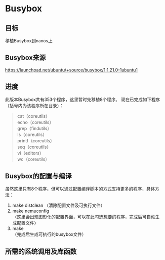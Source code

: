 # Busybox

## 目标
移植Busybox到nanos上

## Busybox来源
https://launchpad.net/ubuntu/+source/busybox/1:1.21.0-1ubuntu1

## 进度
此版本Busybox共有353个程序，这里暂时先移植8个程序。 
现在已完成如下程序（括号内为该程序所在目录）：
> cat（coreutils）  
> echo（coreutils）  
> grep（findutils）  
> ls（coreutils）  
> printf（coreutils）  
> seq（coreutils）  
> vi（editors）  
> wc（coreutils）  

## Busybox的配置与编译
虽然这里只有8个程序，但可以通过配置编译脚本的方式支持更多的程序，具体方法：  
1. make distclean
（清除配置文件及可执行文件）
2. make nemuconfig  
（这里会出现图形化的配置界面，可以在此勾选想要的程序，完成后可自动生成配置文件）
3. make  
（完成后生成可执行的busybox文件）

## 所需的系统调用及库函数

